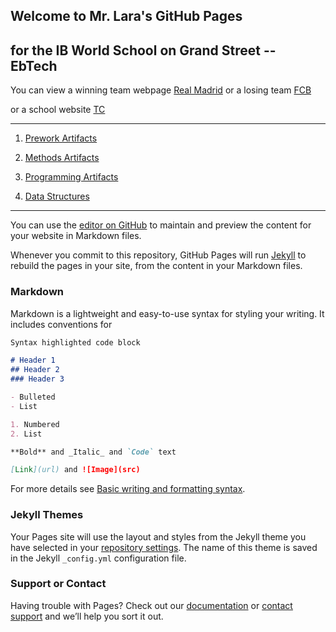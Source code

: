 ## Welcome to Mr. Lara's GitHub Pages
## for the IB World School on Grand Street -- EbTech

You can view a winning team webpage [Real Madrid](https://www.realmadrid.com/en)
or a losing team [FCB](https://www.fcbarcelona.com/en/)

or a school website [TC](https://www.tc.columbia.edu)

---------------------------------------
1. [Prework Artifacts](https://github.com/elara711/nycscertweb/blob/main/prework.md)

2. [Methods Artifacts](https://github.com/elara711/nycscertweb/blob/main/methods.md)

3. [Programming Artifacts](https://github.com/elara711/nycscertweb/blob/main/prog.md)

4. [Data Structures](https://github.com/elara711/nycscertweb/blob/main/datast.md)

------------------------------------------



You can use the [editor on GitHub](https://github.com/elara711/nycscertweb/edit/gh-pages/index.md) to maintain and preview the content for your website in Markdown files.

Whenever you commit to this repository, GitHub Pages will run [Jekyll](https://jekyllrb.com/) to rebuild the pages in your site, from the content in your Markdown files.

### Markdown

Markdown is a lightweight and easy-to-use syntax for styling your writing. It includes conventions for

```markdown
Syntax highlighted code block

# Header 1
## Header 2
### Header 3

- Bulleted
- List

1. Numbered
2. List

**Bold** and _Italic_ and `Code` text

[Link](url) and ![Image](src)
```

For more details see [Basic writing and formatting syntax](https://docs.github.com/en/github/writing-on-github/getting-started-with-writing-and-formatting-on-github/basic-writing-and-formatting-syntax).

### Jekyll Themes

Your Pages site will use the layout and styles from the Jekyll theme you have selected in your [repository settings](https://github.com/elara711/nycscertweb/settings/pages). The name of this theme is saved in the Jekyll `_config.yml` configuration file.

### Support or Contact

Having trouble with Pages? Check out our [documentation](https://docs.github.com/categories/github-pages-basics/) or [contact support](https://support.github.com/contact) and we’ll help you sort it out.



